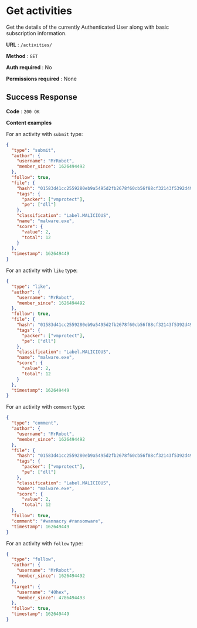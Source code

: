 # Get activities

Get the details of the currently Authenticated User along with basic
subscription information.

**URL** : `/activities/`

**Method** : `GET`

**Auth required** : No

**Permissions required** : None

## Success Response

**Code** : `200 OK`

**Content examples**

For an activity with `submit` type:

```json
{
  "type": "submit",
  "author": {
    "username": "MrRobot",
    "member_since": 1626494492
  },
  "follow": true,
  "file": {
    "hash": "01583d41cc2559280eb9a5495d2fb2678f60cb56f88cf32143f5392d499f0b3e",
    "tags": {
      "packer": ["vmprotect"],
      "pe": ["dll"]
    },
    "classification": "Label.MALICIOUS",
    "name": "malware.exe",
    "score": {
      "value": 2,
      "total": 12
    }
  },
  "timestamp": 162649449
}
```

For an activity with `like` type:

```json
{
  "type": "like",
  "author": {
    "username": "MrRobot",
    "member_since": 1626494492
  },
  "follow": true,
  "file": {
    "hash": "01583d41cc2559280eb9a5495d2fb2678f60cb56f88cf32143f5392d499f0b3e",
    "tags": {
      "packer": ["vmprotect"],
      "pe": ["dll"]
    },
    "classification": "Label.MALICIOUS",
    "name": "malware.exe",
    "score": {
      "value": 2,
      "total": 12
    }
  },
  "timestamp": 162649449
}
```

For an activity with `comment` type:

```json
{
  "type": "comment",
  "author": {
    "username": "MrRobot",
    "member_since": 1626494492
  },
  "file": {
    "hash": "01583d41cc2559280eb9a5495d2fb2678f60cb56f88cf32143f5392d499f0b3e",
    "tags": {
      "packer": ["vmprotect"],
      "pe": ["dll"]
    },
    "classification": "Label.MALICIOUS",
    "name": "malware.exe",
    "score": {
      "value": 2,
      "total": 12
  },
  "follow": true,
  "comment": "#wannacry #ransomware",
  "timestamp": 162649449
}
```

For an activity with `follow` type:

```json
{
  "type": "follow",
  "author": {
    "username": "MrRobot",
    "member_since": 1626494492
  },
  "target": {
    "username": "40hex",
    "member_since": 4786494493
  },
  "follow": true,
  "timestamp": 162649449
}
```
